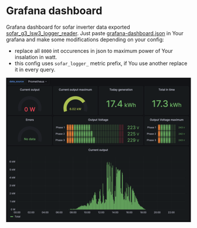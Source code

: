 # Grafana dashboard

Grafana dashboard for sofar inverter data exported [sofar_g3_lsw3_logger_reader](https://github.com/kubaceg/sofar_g3_lsw3_logger_reader). Just paste [grafana-dashboard.json](../../blob/master/grafana/grafana-dashboard.json?raw=true) in Your grafana and make some modifications depending on your config:

* replace all `8000` int occurences in json to maximum power of Your insalation in watt.
* this config uses `sofar_logger_` metric prefix, if You use another replace it in every query.

![Alt text](dashboard.png?raw=true "Grafana dashboard")
